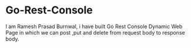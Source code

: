 # Go-Rest-Console
I am Ramesh Prasad Burnwal, i have built Go Rest Console Dynamic Web Page in which we can post ,put and delete from request body to response body.
